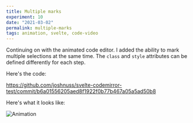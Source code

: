 ```yaml
---
title: Multiple marks
experiment: 10
date: "2021-03-02"
permalink: multiple-marks
tags: animation, svelte, code-video
---
```


Continuing on with the animated code editor. I added the ability to mark multiple selections at the same time. The `class` and `style` attributes can be defined differently for each step.

Here's the code:

https://github.com/joshnuss/svelte-codemirror-test/commit/b6a01556205aed8f1922f0b77b467a05a5ad50b8

Here's what it looks like:

![Animation](/images/multiple-marks.gif)
